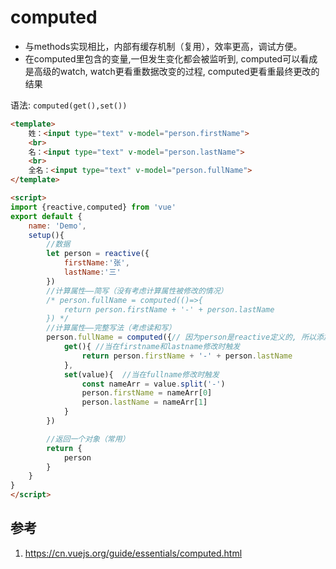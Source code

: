 # computed


- 与methods实现相比，内部有缓存机制（复用），效率更高，调试方便。
- 在computed里包含的变量,一但发生变化都会被监听到, computed可以看成是高级的watch, watch更看重数据改变的过程, computed更看重最终更改的结果

语法: `computed(get(),set())` 

```html
<template>
	姓：<input type="text" v-model="person.firstName">
	<br>
	名：<input type="text" v-model="person.lastName">
	<br>
	全名：<input type="text" v-model="person.fullName">
</template>

<script>
import {reactive,computed} from 'vue'
export default {
    name: 'Demo',
    setup(){
        //数据
        let person = reactive({
            firstName:'张',
            lastName:'三'
        })
        //计算属性——简写（没有考虑计算属性被修改的情况）
        /* person.fullName = computed(()=>{
            return person.firstName + '-' + person.lastName
        }) */
        //计算属性——完整写法（考虑读和写）
        person.fullName = computed({// 因为person是reactive定义的, 所以添加的属性也是reactive的
            get(){ //当在firstname和lastname修改时触发
                return person.firstName + '-' + person.lastName
            },
            set(value){  //当在fullname修改时触发
                const nameArr = value.split('-')
                person.firstName = nameArr[0]
                person.lastName = nameArr[1]
            }
        })

        //返回一个对象（常用）
        return {
            person
        }
    }
}
</script>
```


## 参考
1. https://cn.vuejs.org/guide/essentials/computed.html
